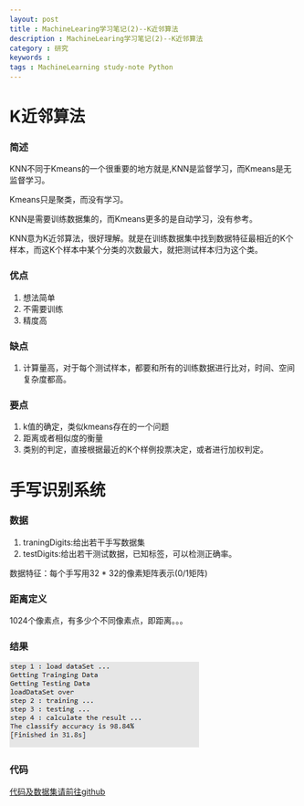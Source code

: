 ```yaml
---
layout: post
title : MachineLearing学习笔记(2)--K近邻算法
description : MachineLearing学习笔记(2)--K近邻算法
category : 研究
keywords :
tags : MachineLearning study-note Python
---
```


# K近邻算法

### 简述
KNN不同于Kmeans的一个很重要的地方就是,KNN是监督学习，而Kmeans是无监督学习。

Kmeans只是聚类，而没有学习。

KNN是需要训练数据集的，而Kmeans更多的是自动学习，没有参考。

KNN意为K近邻算法，很好理解。就是在训练数据集中找到数据特征最相近的K个样本，而这K个样本中某个分类的次数最大，就把测试样本归为这个类。

### 优点
1. 想法简单
2. 不需要训练
3. 精度高

### 缺点
1.  计算量高，对于每个测试样本，都要和所有的训练数据进行比对，时间、空间复杂度都高。

### 要点
1.  k值的确定，类似kmeans存在的一个问题
2.  距离或者相似度的衡量
3.  类别的判定，直接根据最近的K个样例投票决定，或者进行加权判定。

# 手写识别系统

### 数据
1.  traningDigits:给出若干手写数据集
2.  testDigits:给出若干测试数据，已知标签，可以检测正确率。

数据特征：每个手写用32 * 32的像素矩阵表示(0/1矩阵)

### 距离定义
1024个像素点，有多少个不同像素点，即距离。。。

### 结果
![result](/images/ML2_1.png)

### 代码
[代码及数据集请前往github](https://github.com/cxlove/MachineLearning/tree/master/KNN)